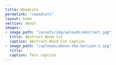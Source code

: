 ```yaml
---
title: Woodcuts
permalink: "/woodcuts"
layout: home
section: about
images:
- image_path: "/assets/img/uploads/abstract.jpg"
  title: Abstract Wood Cut
  caption: Abstract Wood Cut Caption
- image_path: "/uploads/above-the-horizon-1.jpg"
  title: 
  caption: Test caption
---
```



